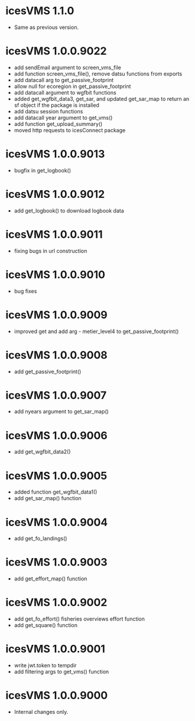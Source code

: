 <!-- NEWS.md is maintained by https://cynkra.github.io/fledge, do not edit -->

# icesVMS 1.1.0

- Same as previous version.


# icesVMS 1.0.0.9022

* add sendEmail argument to screen_vms_file
* add function screen_vms_file(), remove datsu functions from exports
* add datacall arg to get_passive_footprint
* allow null for ecoregion in get_passive_footprint
* add datacall argument to wgfbit functions
* added get_wgfbit_data3, get_sar, and updated get_sar_map to return an sf object if the package is installed
* add datsu session functions
* add datacall year argument to get_vms()
* add function get_upload_summary()
* moved http requests to icesConnect package


# icesVMS 1.0.0.9013

* bugfix in get_logbook()


# icesVMS 1.0.0.9012

* add get_logbook() to download logbook data


# icesVMS 1.0.0.9011

* fixing bugs in url construction


# icesVMS 1.0.0.9010

*  bug fixes


# icesVMS 1.0.0.9009

*  improved  get and add arg - metier_level4 to get_passive_footprint()


# icesVMS 1.0.0.9008

* add get_passive_footprint()


# icesVMS 1.0.0.9007

* add nyears argument to get_sar_map()


# icesVMS 1.0.0.9006

* add get_wgfbit_data2()


# icesVMS 1.0.0.9005

* added function get_wgfbit_data1()
* add get_sar_map() function


# icesVMS 1.0.0.9004

* add get_fo_landings()


# icesVMS 1.0.0.9003

* add get_effort_map() function


# icesVMS 1.0.0.9002

* add get_fo_effort() fisheries overviews effort function
* add get_square() function


# icesVMS 1.0.0.9001

* write jwt.token to tempdir
* add filtering args to get_vms() function


# icesVMS 1.0.0.9000

- Internal changes only.


